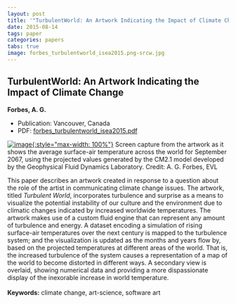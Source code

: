 ```yaml
---
layout: post
title: '"TurbulentWorld: An Artwork Indicating the Impact of Climate Change"'
date: 2015-08-14
tags: paper
categories: papers
tabs: true
image: forbes_turbulentworld_isea2015.png-srcw.jpg
---
```


## TurbulentWorld: An Artwork Indicating the Impact of Climate Change
**Forbes, A. G.**
- Publication: Vancouver, Canada
- PDF: [forbes_turbulentworld_isea2015.pdf](/documents/forbes_turbulentworld_isea2015.pdf)


[![image](https://www.evl.uic.edu/output/originals/forbes_turbulentworld_isea2015.png-srcw.jpg){:style="max-width: 100%"}](https://www.evl.uic.edu/output/originals/forbes_turbulentworld_isea2015.png-srcw.jpg)
Screen capture from the artwork as it shows the average surface-air temperature across the world for September 2067, using the projected values generated by the CM2.1 model developed by the Geophysical Fluid Dynamics Laboratory.
Credit: A. G. Forbes, EVL

This paper describes an artwork created in response to a question about the role of the artist in communicating climate change issues. The artwork, titled <i>Turbulent World</i>, incorporates turbulence and surprise as a means to visualize the potential instability of our culture and the environment due to climatic changes indicated by increased worldwide temperatures. The artwork makes use of a custom fluid engine that can represent any amount of turbulence and energy. A dataset encoding a simulation of rising surface-air temperatures over the next century is mapped to the turbulence system; and the visualization is updated as the months and years flow by, based on the projected temperatures at different areas of the world. That is, the increased turbulence of the system causes a representation of a map of the world to become distorted in different ways. A secondary view is overlaid, showing numerical data and providing a more dispassionate display of the inexorable increase in world temperature.<br><br>
<strong>Keywords:</strong> climate change, art-science, software art